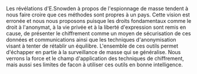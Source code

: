 Les révélations d'E.Snowden à propos de l'espionnage de masse tendent à nous
faire croire que ces méthodes sont propres à un pays. Cette vision est
erronée et nous nous proposons puisque les droits fondamentaux comme
le droit à l'anonymat, à la vie privée et à la liberté d'expression sont
remis en cause, de présenter le chiffrement comme un moyen de sécurisation
de ces données et communications ainsi que les techniques d'anonymisation
visant à tenter de rétablir un équilibre. L'ensemble de ces outils permet
d'échapper en partie à la surveillance de masse qui se généralise. Nous verrons
la force et le champ d'application des techniques de chiffrement, mais
aussi ses limites de facon à utiliser ces outils en bonne intelligence.
